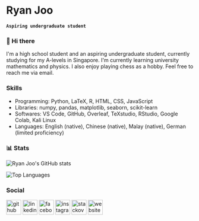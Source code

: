 # Ryan Joo

**`Aspiring undergraduate student`**

### 👋 Hi there

I'm a high school student and an aspiring undergraduate student, currently studying for my A-levels in Singapore. I'm currently learning university mathematics and physics. I also enjoy playing chess as a hobby. Feel free to reach me via email.

### Skills

- Programming: Python, LaTeX, R, HTML, CSS, JavaScript
- Libraries: numpy, pandas, matplotlib, seaborn, scikit-learn
- Softwares: VS Code, GitHub, Overleaf, TeXstudio, RStudio, Google Colab, Kali Linux
- Languages: English (native), Chinese (native), Malay (native), German (limited proficiency)

### 📊 Stats

![Ryan Joo's GitHub stats](https://github-readme-stats.vercel.app/api?username=ryanjoo18&show_icons=true)

![Top Languages](https://github-readme-stats.vercel.app/api/top-langs/?username=ryanjoo18&layout=compact)

<!-- ![GitHub Streak](https://streak-stats.demolab.com?user=Ryanjoo18&theme=gruvbox&border_radius=4.5) -->

### Social

[<img src='https://cdn.jsdelivr.net/npm/simple-icons@3.0.1/icons/github.svg' alt='github' height='40'>](https://github.com/Ryanjoo18)  [<img src='https://cdn.jsdelivr.net/npm/simple-icons@3.0.1/icons/linkedin.svg' alt='linkedin' height='40'>](https://www.linkedin.com/in/ryan-joo-rui-an/)  [<img src='https://cdn.jsdelivr.net/npm/simple-icons@3.0.1/icons/facebook.svg' alt='facebook' height='40'>](https://www.facebook.com/Ryanjoo18)  [<img src='https://cdn.jsdelivr.net/npm/simple-icons@3.0.1/icons/instagram.svg' alt='instagram' height='40'>](https://www.instagram.com/ryan.joo18/)  [<img src='https://cdn.jsdelivr.net/npm/simple-icons@3.0.1/icons/stackoverflow.svg' alt='stackoverflow' height='40'>](https://stackoverflow.com/users/16320213/ryanjoo18)  [<img src='https://cdn.jsdelivr.net/npm/simple-icons@3.0.1/icons/icloud.svg' alt='website' height='40'>](https://ryanjoo18.github.io/)

<!--
<details>
 <summary><h3>👨‍💻 Ryan Joo's Coding Journey</h3></summary>
 My coding journey has been a progressive exploration. It began in 2019 with Python, primarily focused on problem-solving through platforms such as Codeforces. In early 2023, I picked up LaTeX, honing the skill to write professional papers effectively. Later in the same year, my interest expanded as I familiarised myself with HTML and CSS to craft and personalise my website. Presently, I am actively engaged in learning R and SQL, further enriching my programming repertoire.
-->

[website]: https://ryanjoo18.github.io
